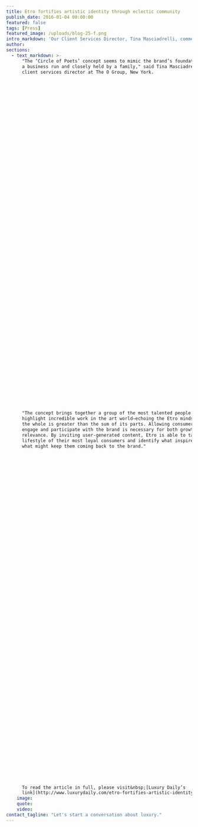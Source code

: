 ```yaml
---
title: Etro fortifies artistic identity through eclectic community
publish_date: 2016-01-04 00:00:00
featured: false
tags: [Press]
featured_image: /uploads/blog-25-f.png
intro_markdown: 'Our Client Services Director, Tina Masciadrelli, comments in industry publication Luxury Daily on Italian luxury brand Etro’s latest concept, "The Circle of Poets."​'
author:
sections:
  - text_markdown: >-
      "The ‘Circle of Poets’ concept seems to mimic the brand’s foundation as
      a business run and closely held by a family," said Tina Masciadrelli,
      client services director at The O Group, New York.

































































      "The concept brings together a group of the most talented people to
      highlight incredible work in the art world—echoing the Etro mindset that
      the whole is greater than the sum of its parts. Allowing consumers to
      engage and participate with the brand is necessary for both growth and
      relevance. By inviting user-generated content, Etro is able to tap into the
      lifestyle of their most loyal consumers and identify what inspires them and
      what might keep them coming back to the brand."

































































      To read the article in full, please visit&nbsp;[Luxury Daily’s
      link](http://www.luxurydaily.com/etro-fortifies-artistic-identity-through-eclectic-community/).​
    image:
    quote:
    video:
contact_tagline: "Let's start a conversation about luxury."
---
```



